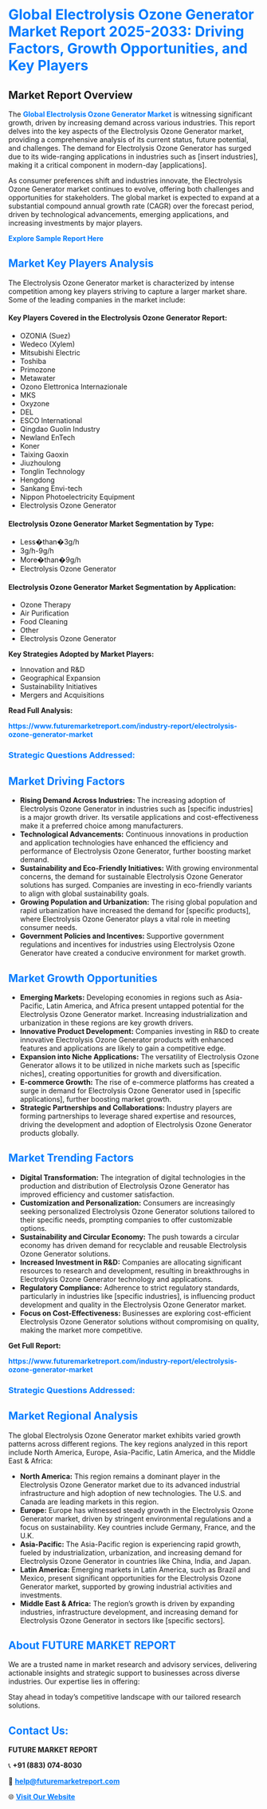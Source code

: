 <h1 style="color: #007BFF;">Global Electrolysis Ozone Generator Market Report 2025-2033: Driving Factors, Growth Opportunities, and Key Players</h1>

<section id="overview">
<h2>Market Report Overview</h2>
<p>The <a href="https://www.futuremarketreport.com/industry-report/electrolysis-ozone-generator-market" style="color: #007BFF; text-decoration: none;"><strong>Global Electrolysis Ozone Generator Market</strong></a> is witnessing significant growth, driven by increasing demand across various industries. This report delves into the key aspects of the Electrolysis Ozone Generator market, providing a comprehensive analysis of its current status, future potential, and challenges. The demand for Electrolysis Ozone Generator has surged due to its wide-ranging applications in industries such as [insert industries], making it a critical component in modern-day [applications].</p>
<p>As consumer preferences shift and industries innovate, the Electrolysis Ozone Generator market continues to evolve, offering both challenges and opportunities for stakeholders. The global market is expected to expand at a substantial compound annual growth rate (CAGR) over the forecast period, driven by technological advancements, emerging applications, and increasing investments by major players.</p>
</section>

<section id="overview">
<p><a href="https://www.futuremarketreport.com/request-sample/reportId=110359" style="color: #007BFF; text-decoration: none;"><strong>Explore Sample Report Here</strong></a></p>
</section>

<section id="key-players">
<h2 style="color: #007BFF;">Market Key Players Analysis</h2>
<p>The Electrolysis Ozone Generator market is characterized by intense competition among key players striving to capture a larger market share. Some of the leading companies in the market include:</p>
<h4>Key Players Covered in the Electrolysis Ozone Generator Report:</h4>
<ul><li>OZONIA (Suez)</li><li>Wedeco (Xylem)</li><li>Mitsubishi Electric</li><li>Toshiba</li><li>Primozone</li><li>Metawater</li><li>Ozono Elettronica Internazionale</li><li>MKS</li><li>Oxyzone</li><li>DEL</li><li>ESCO lnternational</li><li>Qingdao Guolin Industry</li><li>Newland EnTech</li><li>Koner</li><li>Taixing Gaoxin</li><li>Jiuzhoulong</li><li>Tonglin Technology</li><li>Hengdong</li><li>Sankang Envi-tech</li><li>Nippon Photoelectricity Equipment</li><li>Electrolysis Ozone Generator</li></ul>
<h4>Electrolysis Ozone Generator Market Segmentation by Type:</h4>
<ul><li>Less�than�3g/h</li><li>3g/h-9g/h</li><li>More�than�9g/h</li><li>Electrolysis Ozone Generator</li></ul>

<h4>Electrolysis Ozone Generator Market Segmentation by Application:</h4>
<ul><li>Ozone Therapy</li><li>Air Purification</li><li>Food Cleaning</li><li>Other</li><li>Electrolysis Ozone Generator</li></ul>
<p><strong>Key Strategies Adopted by Market Players:</strong></p>
<ul>
<li>Innovation and R&D</li>
<li>Geographical Expansion</li>
<li>Sustainability Initiatives</li>
<li>Mergers and Acquisitions</li>
</ul>
</section>

<section>
<p><strong>Read Full Analysis: </strong></p><a href="https://www.futuremarketreport.com/industry-report/electrolysis-ozone-generator-market" style="color: #007BFF; text-decoration: none;"><strong>https://www.futuremarketreport.com/industry-report/electrolysis-ozone-generator-market</strong></a>
<h3 style="color: #007BFF;">Strategic Questions Addressed:</h3>
</section>

<section id="driving-factors">
<h2 style="color: #007BFF;">Market Driving Factors</h2>
<ul>
<li><strong>Rising Demand Across Industries:</strong> The increasing adoption of Electrolysis Ozone Generator in industries such as [specific industries] is a major growth driver. Its versatile applications and cost-effectiveness make it a preferred choice among manufacturers.</li>
<li><strong>Technological Advancements:</strong> Continuous innovations in production and application technologies have enhanced the efficiency and performance of Electrolysis Ozone Generator, further boosting market demand.</li>
<li><strong>Sustainability and Eco-Friendly Initiatives:</strong> With growing environmental concerns, the demand for sustainable Electrolysis Ozone Generator solutions has surged. Companies are investing in eco-friendly variants to align with global sustainability goals.</li>
<li><strong>Growing Population and Urbanization:</strong> The rising global population and rapid urbanization have increased the demand for [specific products], where Electrolysis Ozone Generator plays a vital role in meeting consumer needs.</li>
<li><strong>Government Policies and Incentives:</strong> Supportive government regulations and incentives for industries using Electrolysis Ozone Generator have created a conducive environment for market growth.</li>
</ul>
</section>

<section id="growth-opportunities">
<h2 style="color: #007BFF;">Market Growth Opportunities</h2>
<ul>
<li><strong>Emerging Markets:</strong> Developing economies in regions such as Asia-Pacific, Latin America, and Africa present untapped potential for the Electrolysis Ozone Generator market. Increasing industrialization and urbanization in these regions are key growth drivers.</li>
<li><strong>Innovative Product Development:</strong> Companies investing in R&D to create innovative Electrolysis Ozone Generator products with enhanced features and applications are likely to gain a competitive edge.</li>
<li><strong>Expansion into Niche Applications:</strong> The versatility of Electrolysis Ozone Generator allows it to be utilized in niche markets such as [specific niches], creating opportunities for growth and diversification.</li>
<li><strong>E-commerce Growth:</strong> The rise of e-commerce platforms has created a surge in demand for Electrolysis Ozone Generator used in [specific applications], further boosting market growth.</li>
<li><strong>Strategic Partnerships and Collaborations:</strong> Industry players are forming partnerships to leverage shared expertise and resources, driving the development and adoption of Electrolysis Ozone Generator products globally.</li>
</ul>
</section>

<section id="trending-factors">
<h2 style="color: #007BFF;">Market Trending Factors</h2>
<ul>
<li><strong>Digital Transformation:</strong> The integration of digital technologies in the production and distribution of Electrolysis Ozone Generator has improved efficiency and customer satisfaction.</li>
<li><strong>Customization and Personalization:</strong> Consumers are increasingly seeking personalized Electrolysis Ozone Generator solutions tailored to their specific needs, prompting companies to offer customizable options.</li>
<li><strong>Sustainability and Circular Economy:</strong> The push towards a circular economy has driven demand for recyclable and reusable Electrolysis Ozone Generator solutions.</li>
<li><strong>Increased Investment in R&D:</strong> Companies are allocating significant resources to research and development, resulting in breakthroughs in Electrolysis Ozone Generator technology and applications.</li>
<li><strong>Regulatory Compliance:</strong> Adherence to strict regulatory standards, particularly in industries like [specific industries], is influencing product development and quality in the Electrolysis Ozone Generator market.</li>
<li><strong>Focus on Cost-Effectiveness:</strong> Businesses are exploring cost-efficient Electrolysis Ozone Generator solutions without compromising on quality, making the market more competitive.</li>
</ul>
</section>

<section>
<p><strong>Get Full Report: </strong></p><a href="https://www.futuremarketreport.com/industry-report/electrolysis-ozone-generator-market" style="color: #007BFF; text-decoration: none;"><strong>https://www.futuremarketreport.com/industry-report/electrolysis-ozone-generator-market</strong></a>
<h3 style="color: #007BFF;">Strategic Questions Addressed:</h3>
</section>


<section id="regional-analysis">
<h2 style="color: #007BFF;">Market Regional Analysis</h2>
<p>The global Electrolysis Ozone Generator market exhibits varied growth patterns across different regions. The key regions analyzed in this report include North America, Europe, Asia-Pacific, Latin America, and the Middle East & Africa:</p>
<ul>
<li><strong>North America:</strong> This region remains a dominant player in the Electrolysis Ozone Generator market due to its advanced industrial infrastructure and high adoption of new technologies. The U.S. and Canada are leading markets in this region.</li>
<li><strong>Europe:</strong> Europe has witnessed steady growth in the Electrolysis Ozone Generator market, driven by stringent environmental regulations and a focus on sustainability. Key countries include Germany, France, and the U.K.</li>
<li><strong>Asia-Pacific:</strong> The Asia-Pacific region is experiencing rapid growth, fueled by industrialization, urbanization, and increasing demand for Electrolysis Ozone Generator in countries like China, India, and Japan.</li>
<li><strong>Latin America:</strong> Emerging markets in Latin America, such as Brazil and Mexico, present significant opportunities for the Electrolysis Ozone Generator market, supported by growing industrial activities and investments.</li>
<li><strong>Middle East & Africa:</strong> The region’s growth is driven by expanding industries, infrastructure development, and increasing demand for Electrolysis Ozone Generator in sectors like [specific sectors].</li>
</ul>
</section>

<footer>
<h2 style="color: #007BFF;">About FUTURE MARKET REPORT</h2>
<p>We are a trusted name in market research and advisory services, delivering actionable insights and strategic support to businesses across diverse industries. Our expertise lies in offering:</p>

<p>Stay ahead in today’s competitive landscape with our tailored research solutions.</p>

<h2 style="color: #007BFF;">Contact Us:</h2>
<p><strong>FUTURE MARKET REPORT</strong></p>
<p>📞 <strong>+91 (883) 074-8030</strong></p>
<p>📧 <strong><a href="mailto:help@futuremarketreport.com" style="color: #007BFF;">help@futuremarketreport.com</a></strong></p>
<p>🌐 <strong><a href="https://www.futuremarketreport.com/" style="color: #007BFF;">Visit Our Website</a></strong></p>
</footer>